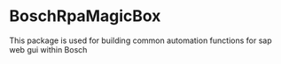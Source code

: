 # BoschRpaMagicBox

This package is used for building common automation functions for sap web gui within Bosch